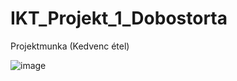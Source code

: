 # IKT_Projekt_1_Dobostorta

Projektmunka (Kedvenc étel)

![image](https://github.com/TMarccci/IKT_Projekt_1_Dobostorta/assets/47987707/a81a38a1-dcd5-4aa6-88ee-3ac9f4f1181c)
